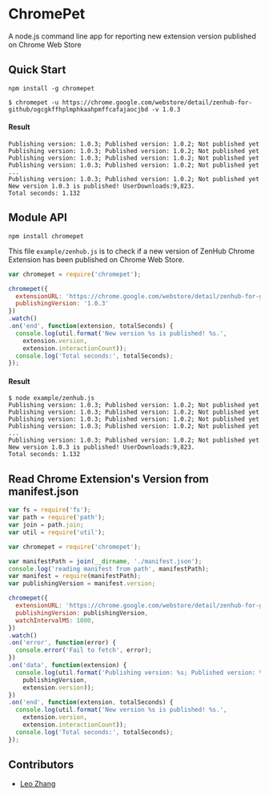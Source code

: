 ChromePet
=========

A node.js command line app for reporting new extension version published on Chrome Web Store

## Quick Start

```
npm install -g chromepet

$ chromepet -u https://chrome.google.com/webstore/detail/zenhub-for-github/ogcgkffhplmphkaahpmffcafajaocjbd -v 1.0.3
```

#### Result
```
Publishing version: 1.0.3; Published version: 1.0.2; Not published yet
Publishing version: 1.0.3; Published version: 1.0.2; Not published yet
Publishing version: 1.0.3; Published version: 1.0.2; Not published yet
Publishing version: 1.0.3; Published version: 1.0.2; Not published yet
...
Publishing version: 1.0.3; Published version: 1.0.2; Not published yet
New version 1.0.3 is published! UserDownloads:9,823.
Total seconds: 1.132
```

## Module API

```
npm install chromepet
```

This file `example/zenhub.js` is to check if a new version of ZenHub Chrome Extension has been published on Chrome Web Store.

```js
var chromepet = require('chromepet');

chromepet({
  extensionURL: 'https://chrome.google.com/webstore/detail/zenhub-for-github/ogcgkffhplmphkaahpmffcafajaocjbd',
  publishingVersion: '1.0.3'
})
.watch()
.on('end', function(extension, totalSeconds) {
  console.log(util.format('New version %s is published! %s.',
    extension.version,
    extension.interactionCount));
  console.log('Total seconds:', totalSeconds);
});
```

#### Result
```
$ node example/zenhub.js
Publishing version: 1.0.3; Published version: 1.0.2; Not published yet
Publishing version: 1.0.3; Published version: 1.0.2; Not published yet
Publishing version: 1.0.3; Published version: 1.0.2; Not published yet
Publishing version: 1.0.3; Published version: 1.0.2; Not published yet
...
Publishing version: 1.0.3; Published version: 1.0.2; Not published yet
New version 1.0.3 is published! UserDownloads:9,823.
Total seconds: 1.132
```


## Read Chrome Extension's Version from manifest.json
```js
var fs = require('fs');
var path = require('path');
var join = path.join;
var util = require('util');

var chromepet = require('chromepet');

var manifestPath = join(__dirname, './manifest.json');
console.log('reading manifest from path', manifestPath);
var manifest = require(manifestPath);
var publishingVersion = manifest.version;

chromepet({
  extensionURL: 'https://chrome.google.com/webstore/detail/zenhub-for-github/ogcgkffhplmphkaahpmffcafajaocjbd',
  publishingVersion: publishingVersion,
  watchIntervalMS: 1000,
})
.watch()
.on('error', function(error) {
  console.error('Fail to fetch', error);
})
.on('data', function(extension) {
  console.log(util.format('Publishing version: %s; Published version: %s; Not published yet',
    publishingVersion,
    extension.version));
})
.on('end', function(extension, totalSeconds) {
  console.log(util.format('New version %s is published! %s.',
    extension.version,
    extension.interactionCount));
  console.log('Total seconds:', totalSeconds);
});
```


## Contributors
* [Leo Zhang](https://github.com/zhangchiqing)

